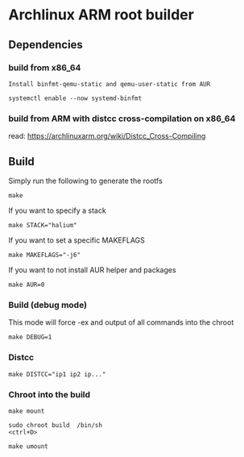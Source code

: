 # Archlinux ARM root builder

## Dependencies

### build from x86_64

```
Install binfmt-qemu-static and qemu-user-static from AUR

systemctl enable --now systemd-binfmt
```

### build from ARM with distcc cross-compilation on x86_64

read: https://archlinuxarm.org/wiki/Distcc_Cross-Compiling

## Build

Simply run the following to generate the rootfs

```
make
```

If you want to specify a stack

```
make STACK="halium"
```

If you want to set a specific MAKEFLAGS

```
make MAKEFLAGS="-j6"
```

If you want to not install AUR helper and packages

```
make AUR=0
```

### Build (debug mode)

This mode will force -ex and output of all commands into the chroot

```
make DEBUG=1
```

### Distcc

```
make DISTCC="ip1 ip2 ip..."
```

### Chroot into the build

```
make mount

sudo chroot build  /bin/sh
<ctrl+D>

make umount
```

